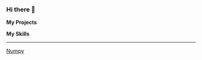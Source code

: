 ### Hi there 👋

**My Projects**

**My Skills**
____

[Numpy](https://user-images.githubusercontent.com/67586773/105040771-43887300-5a88-11eb-9f01-bee100b9ef22.png)


<!--
**manishb27/manishb27** is a ✨ _special_ ✨ repository because its `README.md` (this file) appears on your GitHub profile.

Here are some ideas to get you started:

- 🔭 I’m currently working on ...
- 🌱 I’m currently learning ...
- 👯 I’m looking to collaborate on ...
- 🤔 I’m looking for help with ...
- 💬 Ask me about ...
- 📫 How to reach me: ...
- 😄 Pronouns: ...
- ⚡ Fun fact: ...
-->
